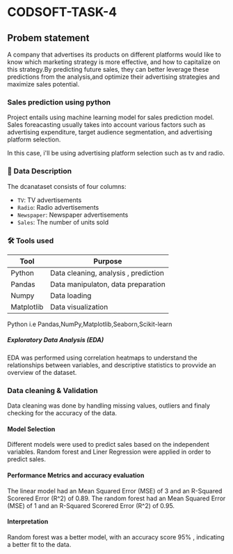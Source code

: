 # CODSOFT-TASK-4
## Probem statement
A company that advertises its products on different platforms would like to know which marketing strategy is more effective, and how to capitalize on this strategy.By predicting future sales, they can better leverage these predictions from the analysis,and  optimize their advertising strategies and maximize sales potential.
### Sales prediction using python
Project entails using machine learning model for sales prediction  model.
Sales foreacasting usually takes into account various factors such as advertising expenditure, target audience segmentation, and advertising platform selection. 

In this case, i'll be using advertising platform  selection such as tv and radio.
### :scroll: Data Description
The dcanataset consists of four columns:
- `TV`:  TV advertisements
- `Radio`:  Radio advertisements
- `Newspaper`:  Newspaper advertisements
- `Sales`: The number of units sold
### :hammer_and_wrench: Tools used
| Tool | Purpose |
|----------|----------|
| Python    | Data cleaning, analysis , prediction |
| Pandas    | Data manipulaton, data preparation |
| Numpy     | Data loading |           
|Matplotlib | Data visualization |
 
 
 Python i.e Pandas,NumPy,Matplotlib,Seaborn,Scikit-learn
##### Exploratory Data Analysis (EDA)
EDA was performed using  correlation heatmaps to understand the relationships between variables, and descriptive statistics to provvide an overview of the dataset.
### Data cleaning & Validation
 Data cleaning was done by handling missing values, outliers and finaly checking for the accuracy of the data.
 #### Model Selection
Different models were used to predict sales based on the independent variables.
Random forest and Liner Regression were applied in order to predict sales.
#### Performance Metrics and accuracy evaluation 
The linear model had an  Mean Squared Error (MSE) of 3   and an R-Squared Scorered Error (R^2) of 0.89.
The random forest had an  Mean Squared Error (MSE) of 1   and an R-Squared Scorered Error (R^2) of 0.95.
#### Interpretation 
Random forest was a better model, with   an accuracy score 95% , indicating a better fit to the data. 



